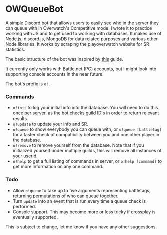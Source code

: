 # OWQueueBot
A simple Discord bot that allows users to easily see who in the server they can queue with in Overwatch's Competitive mode. I wrote it to practice working with JS and to get used to working with databases. It makes use of Node.js, discord.js, MongoDB for data related purposes and various other Node libraries. It works by scraping the playoverwatch website for SR statistics.

The basic structure of the bot was inspired by [this](https://anidiots.guide/) guide.

It currently only works with Battle.net (PC) accounts, but I might look into supporting console accounts in the near future.

The bot's prefix is `o!`.

### Commands
- `o!init` to log your initial info into the database. You will need to do this once per server, as the bot checks guild ID's in order to return relevant results.
- `o!update` to update your info and SR.
- `o!queue` to show everybody you can queue with, or `o!queue [battletag]` for a faster check of compatibility between you and one other player in the database.
- `o!remove` to remove yourself from the database. Note that if you initialized yourself under multiple guilds, this will remove all instances of your userid.
- `o!help` to get a full listing of commands in server, or `o!help [command]` to get more information on any one command.

### Todo
- Allow `o!queue` to take up to five arguments representing battletags, returning permutations of who can queue together.
- Turn `update` into an event that is run every time a queue check is performed.
- Console support. This may become more or less tricky if crossplay is eventually supported.

This is subject to change, let me know if you have any other suggestions.
